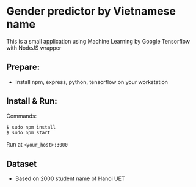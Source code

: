 Gender predictor by Vietnamese name
=================================

This is a small application using Machine Learning by Google Tensorflow with NodeJS wrapper

## Prepare:

- Install npm, express, python, tensorflow on your workstation

## Install & Run:

Commands:
```bash
$ sudo npm install
$ sudo npm start
```

Run at `<your_host>:3000`

## Dataset
- Based on 2000 student name of Hanoi UET
